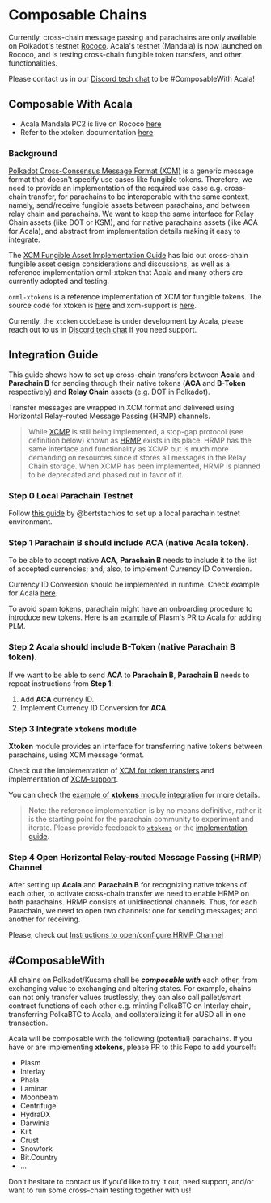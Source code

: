 # Composable Chains

Currently, cross-chain message passing and parachains are only available on Polkadot's testnet [Rococo](https://wiki.polkadot.network/docs/en/build-parachains-rococo). Acala's testnet \(Mandala\) is now launched on Rococo, and is testing cross-chain fungible token transfers, and other functionalities.

Please contact us in our [Discord tech chat](https://discord.gg/Xb3CxcjCVc) to be \#ComposableWith Acala!

## Composable With Acala

* Acala Mandala PC2 is live on Rococo [here](https://polkadot.js.org/apps/?rpc=wss://rococo-rpc.polkadot.io#/parachains)
* Refer to the xtoken documentation [here](https://github.com/open-web3-stack/open-runtime-module-library/wiki/xtokens) 

### Background

[Polkadot Cross-Consensus Message Format \(XCM\)](https://github.com/paritytech/xcm-format) is a generic message format that doesn't specify use cases like fungible tokens. Therefore, we need to provide an implementation of the required use case e.g. cross-chain transfer, for parachains to be interoperable with the same context, namely, send/receive fungible assets between parachains, and between relay chain and parachains. We want to keep the same interface for Relay Chain assets (like DOT or KSM), and for native parachains assets (like ACA for Acala), and abstract from implementation details making it easy to integrate.

The [XCM Fungible Asset Implementation Guide](https://github.com/open-web3-stack/open-runtime-module-library/discussions/385) has laid out cross-chain fungible asset design considerations and discussions, as well as a reference implementation orml-xtoken that Acala and many others are currently adopted and testing.

`orml-xtokens` is a reference implementation of XCM for fungible tokens. The source code for xtoken is [here](https://github.com/open-web3-stack/open-runtime-module-library/tree/master/xtokens) and xcm-support is [here](https://github.com/open-web3-stack/open-runtime-module-library/tree/master/xcm-support).

Currently, the `xtoken` codebase is under development by Acala, please reach out to us in [Discord tech chat](https://discord.gg/Xb3CxcjCVc) if you need support.

## Integration Guide

This guide shows how to set up cross-chain transfers between **Acala** and **Parachain B** for sending through their native tokens (**ACA** and **B-Token** respectively) and **Relay Chain** assets (e.g. DOT in Polkadot).

Transfer messages are wrapped in XCM format and delivered using Horizontal Relay-routed Message Passing (HRMP) channels.

> While [XCMP](https://wiki.polkadot.network/docs/en/learn-crosschain) is still being implemented, a stop-gap protocol (see definition below) known as [HRMP](https://wiki.polkadot.network/docs/en/learn-crosschain#horizontal-relay-routed-message-passing-hrmp) exists in its place. HRMP has the same interface and functionality as XCMP but is much more demanding on resources since it stores all messages in the Relay Chain storage. When XCMP has been implemented, HRMP is planned to be deprecated and phased out in favor of it.

### Step 0 Local Parachain Testnet

Follow [this guide](https://hackmd.io/dhmCATb_QqygCPxkxaDcmA) by @bertstachios to set up a local parachain testnet environment.

### Step 1 Parachain B should include ACA (native Acala token).

To be able to accept native **ACA**, **Parachain B** needs to include it to the list of accepted currencies; and, also, to implement Currency ID Conversion. 

Currency ID Conversion should be implemented in runtime. Check example for Acala [here](https://github.com/AcalaNetwork/Acala/blob/master/runtime/acala/src/lib.rs#L1307).

To avoid spam tokens, parachain might have an onboarding procedure to introduce new tokens. Here is an [example of](https://github.com/AcalaNetwork/Acala/pull/730) Plasm's PR to Acala for adding PLM.

### Step 2 Acala should include B-Token (native **Parachain B** token).

If we want to be able to send **ACA** to **Parachain B**, **Parachain B** needs to repeat instructions from **Step 1**:
1. Add **ACA** currency ID.
2. Implement Currency ID Conversion for **ACA**.

### Step 3 Integrate `xtokens` module

**Xtoken** module provides an interface for transferring native tokens between parachains, using XCM message format.

Check out the implementation of [XCM for token transfers](https://github.com/open-web3-stack/open-runtime-module-library/tree/master/xtokens) and implementation of [XCM-support](https://github.com/open-web3-stack/open-runtime-module-library/tree/master/xcm-support).

You can check the [example of **xtokens** module integration](https://github.com/AcalaNetwork/Acala/blob/3c5da19e6031df91184106057fdcf73ba8784a29/runtime/mandala/src/lib.rs#L1517-L1658) for more details.

> Note: the reference implementation is by no means definitive, rather it is the starting point for the parachain community to experiment and iterate. Please provide feedback to [`xtokens`](https://github.com/open-web3-stack/open-runtime-module-library/tree/master/xtokens) or the [implementation guide](https://github.com/open-web3-stack/open-runtime-module-library/discussions/385).

### Step 4 Open Horizontal Relay-routed Message Passing (HRMP) Channel

After setting up **Acala** and **Parachain B** for recognizing native tokens of each other, to activate cross-chain transfer we need to enable HRMP on both parachains. HRMP consists of unidirectional channels. Thus, for each  Parachain, we need to open two channels: one for sending messages; and another for receiving.

Please, check out [Instructions to open/configure HRMP Channel](https://wiki.acala.network/build/development-guide/composable-chains/open-hrmp-channel)


## \#ComposableWith

All chains on Polkadot/Kusama shall be _**composable with**_ each other, from exchanging value to exchanging and altering states. For example, chains can not only transfer values trustlessly, they can also call pallet/smart contract functions of each other e.g. minting PolkaBTC on Interlay chain, transferring PolkaBTC to Acala, and collateralizing it for aUSD all in one transaction.

Acala will be composable with the following \(potential\) parachains. If you have or are implementing **xtokens**, please PR to this Repo to add yourself:

* Plasm
* Interlay
* Phala
* Laminar
* Moonbeam
* Centrifuge
* HydraDX
* Darwinia
* Kilt
* Crust
* Snowfork
* Bit.Country
* ...

Don't hesitate to contact us if you'd like to try it out, need support, and/or want to run some cross-chain testing together with us!
